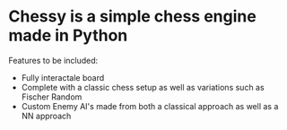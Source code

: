 # Chessy is a simple chess engine made in Python
Features to be included:
- Fully interactale board
- Complete with a classic chess setup as well as variations such as Fischer Random
- Custom Enemy AI's made from both a classical approach as well as a NN approach
